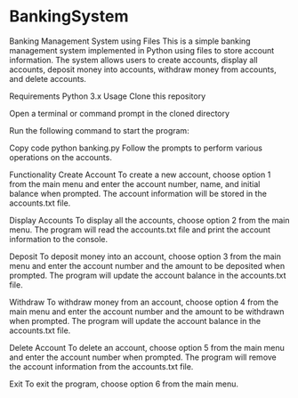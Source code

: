 # BankingSystem
Banking Management System using Files
This is a simple banking management system implemented in Python using files to store account information. The system allows users to create accounts, display all accounts, deposit money into accounts, withdraw money from accounts, and delete accounts.

Requirements
Python 3.x
Usage
Clone this repository

Open a terminal or command prompt in the cloned directory

Run the following command to start the program:

Copy code
python banking.py
Follow the prompts to perform various operations on the accounts.

Functionality
Create Account
To create a new account, choose option 1 from the main menu and enter the account number, name, and initial balance when prompted. The account information will be stored in the accounts.txt file.

Display Accounts
To display all the accounts, choose option 2 from the main menu. The program will read the accounts.txt file and print the account information to the console.

Deposit
To deposit money into an account, choose option 3 from the main menu and enter the account number and the amount to be deposited when prompted. The program will update the account balance in the accounts.txt file.

Withdraw
To withdraw money from an account, choose option 4 from the main menu and enter the account number and the amount to be withdrawn when prompted. The program will update the account balance in the accounts.txt file.

Delete Account
To delete an account, choose option 5 from the main menu and enter the account number when prompted. The program will remove the account information from the accounts.txt file.

Exit
To exit the program, choose option 6 from the main menu.




